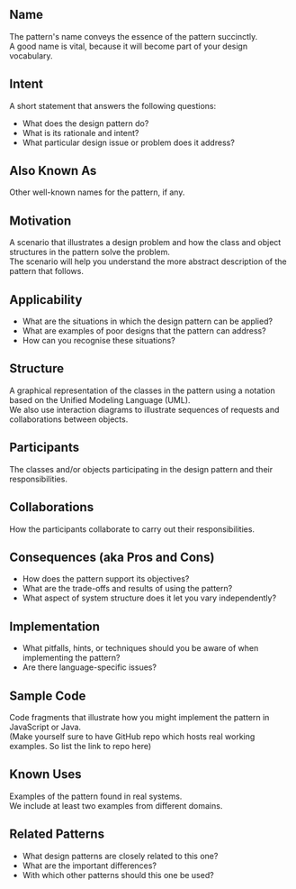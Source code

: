 ## Name

The pattern's name conveys the essence of the pattern succinctly.  
A good name is vital, because it will become part of your design vocabulary.

## Intent

A short statement that answers the following questions:

* What does the design pattern do?
* What is its rationale and intent?
* What particular design issue or problem does it address?

## Also Known As

Other well-known names for the pattern, if any.

## Motivation

A scenario that illustrates a design problem and how the class and object structures in the pattern solve the problem.  
The scenario will help you understand the more abstract description of the pattern that follows.

## Applicability

* What are the situations in which the design pattern can be applied?
* What are examples of poor designs that the pattern can address?
* How can you recognise these situations?

## Structure

A graphical representation of the classes in the pattern using a notation based on the Unified Modeling Language \(UML\).  
We also use interaction diagrams to illustrate sequences of requests and collaborations between objects.

## Participants

The classes and/or objects participating in the design pattern and their responsibilities.

## Collaborations

How the participants collaborate to carry out their responsibilities.

## Consequences \(aka Pros and Cons\)

* How does the pattern support its objectives?
* What are the trade-offs and results of using the pattern?
* What aspect of system structure does it let you vary independently?

## Implementation

* What pitfalls, hints, or techniques should you be aware of when implementing the pattern?
* Are there language-specific issues?

## Sample Code

Code fragments that illustrate how you might implement the pattern in JavaScript or Java.  
\(Make yourself sure to have GitHub repo which hosts real working examples. So list the link to repo here\)

## Known Uses

Examples of the pattern found in real systems.  
We include at least two examples from different domains.

## Related Patterns

* What design patterns are closely related to this one?
* What are the important differences?
* With which other patterns should this one be used?



